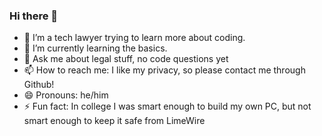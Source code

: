 ### Hi there 👋

- :briefcase: I’m a tech lawyer trying to learn more about coding.
- 🌱 I’m currently learning the basics.
- 💬 Ask me about legal stuff, no code questions yet
- 📫 How to reach me: I like my privacy, so please contact me through Github!
- 😄 Pronouns: he/him
- ⚡ Fun fact: In college I was smart enough to build my own PC, but not smart enough to keep it safe from LimeWire
